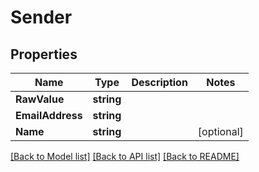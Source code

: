 # Sender

## Properties

Name | Type | Description | Notes
------------ | ------------- | ------------- | -------------
**RawValue** | **string** |  | 
**EmailAddress** | **string** |  | 
**Name** | **string** |  | [optional] 

[[Back to Model list]](../README#documentation-for-models) [[Back to API list]](../README#documentation-for-api-endpoints) [[Back to README]](../README)



